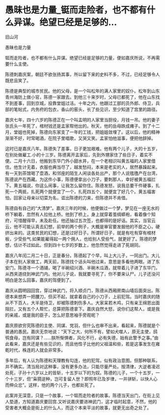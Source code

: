 # 愚昧也是力量_铤而走险者，也不都有什么异谋。绝望已经是足够的...

旧山河

愚昧也是力量

铤而走险者，也不都有什么异谋。绝望已经是足够的力量，便如嘉庆所说，不再需要什么主使。

陈德刺嘉庆案，朝廷不欲张扬其事，所以留下来的史料不多，不过，已经足够令人既悲且笑了。

陈德是典型的城市贫民。他的父母，是一个叫松年的满人家里的奴仆。松年到山东青州海防上做小官，陈德一家跟去。到他三十来岁时，父母已都死了，他在山东找不到差事，回到京城，投靠堂姐过活。十年之内，他跟过工部的员外郎、侍卫，兵部的笔帖式，内务府的包衣，香山的窑头，长了些见识，至少知道了宫里的路径。

嘉庆七年，四十六岁的陈德正在一个叫孟明的人家里当厨役，月钱一吊。他的妻子张氏头一年死了，棺材钱还是孟家帮他出的。秋天，他的岳母跌成瘫子。到了十二月，堂姐也死掉，陈德向东家支了一年的工钱，把姐姐敛埋了。这以后，他的精神渐渐不好，时常喝酒，在院子里唱歌，又哭又笑。孟家怕他滋事，便把他辞掉。

这时已是嘉庆八年。陈德失了差事，日子更加艰难。他有两个儿子，大的十五岁，在别处做雇工.小的十三岁。陈德离开孟家后，先到外甥家住了些日子，着实不便。二月十六日，他搬到东华门外小甜水井，在一个老相识叫黄五福的人家里借住。他生计无着，衣服也典当尽了，越发愁闷，本来是老实的人，居然暴躁起来。有一天到茶馆喝了壶酒，和邻座的陌生人闲谈各处出产，那个人说氆氇产在台湾，陈德说产在西藏。为这件小事，陈德便拿出小刀子，要刺那人，幸好被黄五福拦下。黄五福说，你这么闹事，让我怎么留你住。陈德发怒，说我总要干件硬事，扎死一个两抵，扎死两个就便宜了一个，扎死四五个，就便宜了好几个。黄五福害怕，回家让母亲以切菜为名，诓出陈德的刀来，但陈德并不肯借。

陈德自有自己的“大清梦”。嘉庆三年的时候，他便做过一个梦，梦见在一座无水的桥下躺着，忽然有人拉他上桥。他到了桥上，身上就穿着茧绸蟒袍，看着像个知府，可惜醒得早，未及赴任。他还抽过五次签，也都得的是好话。其实，当官云云，他不可能认真去幻想，前举的两个例子，大概是审官要发掘他的不臣之心，硬挤出来的。这类贫民的幻想，还是过好日子。所谓好日子，就是有吃有穿有棺材板，少受些气.如果能雇得起一两个佣人，也给别人受些气，就更好了。陈德的梦想，估计不过如此。但到四十七岁的岁数上，他忽然觉得走进了死胡同。

嘉庆八年闰二月二十日，正是春分。陈德起了个早，叫上大儿子，一同出门。大儿子本在别人家做工，两天前，陈德找个话头叫他过来，意思是多看他两眼。进了东安门，陈德寻一个酒铺，喝了半碗绍兴酒、半碗木瓜酒，就带着儿子进了东华门，从西夹道绕到神武门内。他对儿子说，我就要寻死了，你不要来认尸。儿子还没问明白是怎么回事，嘉庆的驾便到了。

嘉庆从圆明园回宫，穿过神武门，将入顺贞门，陈德从西厢房南山墙后面突出。陈德本来想弄一把腰刀，但买不起，就拿着自己的小刀子，上前犯驾。当时嘉庆的随从不下百人，大半是侍卫，却被陈德刺伤多人。大家呆若木鸡，只有亲王绵恩出面阻拦，又有五个人帮忙，总算把陈德拿下。嘉庆自然大怒，说你们这帮人，或是我的亲戚，或是我的臣子，怎么好意思袖手旁观呢？

嘉庆原欲穷究陈德的主使、同谋、党羽，但什么也审不出来，看起来，陈德就是个普通的愚民。嘉庆无奈地说：“天下之大，何所不有，譬如犬噬人，原无主使，鸱鸮食母，岂有同谋？……朕所惭惧者，风化不行，必有失德，始有此警予之事。”由此看来，嘉庆还是有些见识的，而且他性子比他的父祖温和些，若是这事发生在雍乾时代，株连的人就会非常多。

多年后，有人认为陈德和天理教有勾连，他的犯驾，似有政治意图。但那种联系，并不确实。清当局对这种事，没有更多办法，只能尽量严处。按清律，大逆者凌迟处死，子孙十六岁以上的皆斩，十五岁以下的为奴。陈德的儿子，一个十五岁，一个十三岁，但“枭獍逆种，岂可复留人世？即照年已及岁律，一并骈斩，以快人心而伸众忿”。这样，他的两个儿子，也都处死了。

此案并无深意，只是一个故事，一个铤而走险者的故事。陈德当天出门，在街上见人垫道，方知道嘉庆要回宫.又听说嘉庆要进神武门，这才临时起意，不然，他的受害者大概会是街上的什么人，而这个本来平淡的故事，就更无出奇之处了。